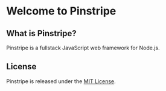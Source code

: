 
# Welcome to Pinstripe

## What is Pinstripe?

Pinstripe is a fullstack JavaScript web framework for Node.js.

## License

Pinstripe is released under the [MIT License](https://opensource.org/licenses/MIT).
